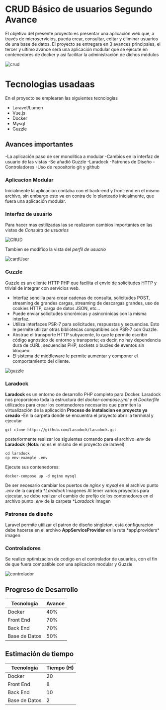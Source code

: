 # CRUD Básico de usuarios Segundo Avance

El objetivo del presente proyecto es presentar una aplicación web que, a través de microservicios, pueda crear, consultar, editar y eliminar usuarios de una base de datos. El proyecto se entregara en 3 avances principales, el tercer y ultimo avance será una aplicación modular que se ejecute en contenedores de docker y así facilitar la administración de dichos módulos

![crud](image/CRUD.PNG)
# Tecnologias usadaas

En el proyecto se emplearan las siguientes tecnologías

- Laravel/Lumen
- Vue.js
- Docker
- Mysql
- Guzzle

## Avances importantes

-La aplicación paso de ser monolitica a modular
-Cambios en la interfaz de usuario de las vistas
-Se añadió Guzzle
-Laradock
-Patrones de Diseño
-Controladores
-Uso de repositorio git y github

### Aplicacion Modular

Inicialmente la aplicación contaba con el back-end y front-end en el mismo archivo, sin embargo esto va en contra de lo planteado inicialmente, que fuera una aplicación modular.
### Interfaz de usuario

Para hacer mas estilizadas las se realizaron cambios importantes en las vistas de *Consulta de usuarios*

![CRUD](image/CRUD.PNG)

Tambien se modifico la vista del *perfil de usuario*

![cardUser](image/tarjetaUser.PNG)

### Guzzle
Guzzle es un cliente HTTP PHP que facilita el envío de solicitudes HTTP y trivial de integrar con servicios web.

-   Interfaz sencilla para crear cadenas de consulta, solicitudes POST, streaming de grandes cargas, streaming de descargas grandes, uso de cookies HTTP, carga de datos JSON, etc...
-   Puede enviar solicitudes sincrónicas y asincrónicas con la misma interfaz.
-   Utiliza interfaces PSR-7 para solicitudes, respuestas y secuencias. Esto le permite utilizar otras bibliotecas compatibles con PSR-7 con Guzzle.
-   Abstrae el transporte HTTP subyacente, lo que le permite escribir código agnóstico de entorno y transporte; es decir, no hay dependencia dura de cURL, secuencias PHP, sockets o bucles de eventos sin bloqueo.
-   El sistema de middleware le permite aumentar y componer el comportamiento del cliente.


![guzzle](image/conexionApi.PNG)


### Laradock

**Laradock**  es un entorno de desarrollo PHP completo para Docker.
Laradock nos proporciono toda la estructura del *docker-compose.yml* y el *Dockerfile* utilizados para crear los contenedores necesarios que permiten la virtualización de la aplicación
**Proceso de instalacion en proyecto ya creado**
-En la carpeta donde se encuentra el proyecto abrir la terminal y ejecutar
```shell
git clone https://github.com/Laradock/laradock.git
```
posteriormente realizar los siguientes comando para el archivo *.env* de **Laradock** (**Nota**: no es el mismo de el proyecto de laravel)
```shell
cd laradock
cp env-example .env
```
Ejecute sus contenedores:

```shell
docker-compose up -d nginx mysql
```
De ser necesario cambiar los puertos de *nginx* y *mysql* en el archivo punto *.env* de la carpeta **Laradock*
Imagenes
Al tener varios proyectos para ejecutar, se debe realizar el cambio de prefijo de los contenedores en  el archivo punto *.env* de la carpeta **Laradock*
Imagen
### Patrones de diseño

Laravel permite utilizar el patron de diseño singleton, esta configuracion debe hacerse en el archivo **AppServiceProvider** en la ruta *app\providers\*
imagen

### Controladores

Se realizo optimizacion de codigo en el controlador de usuarios, con el fin de que fuera compatible con una aplicacion modular y Guzzle

![controlador](image/Captura.PNG)

## Progreso de Desarrollo

|Tecnologia| Avance |
|--|--|
|  Docker|40%  |
|  Front End|70%  |
|  Back End|70%  |
|  Base de Datos|50%  |


## Estimación de tiempo


|Tecnología| Tiempo (H) |
|--|--|
|  Docker|20  |
|  Front End|8  |
|  Back End|10|
|  Base de Datos|2 |


